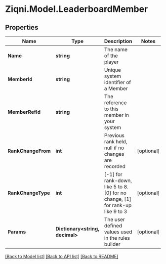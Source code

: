 
# Ziqni.Model.LeaderboardMember

## Properties

Name | Type | Description | Notes
------------ | ------------- | ------------- | -------------
**Name** | **string** | The name of the player | 
**MemberId** | **string** | Unique system identifier of a Member | 
**MemberRefId** | **string** | The reference to this member in your system | 
**RankChangeFrom** | **int** | Previous rank held, null if no changes are recorded | [optional] 
**RankChangeType** | **int** | [-1] for rank-down, like 5 to 8. [0] for no change, [1] for rank-up like 9 to 3 | [optional] 
**Params** | **Dictionary&lt;string, decimal&gt;** | The user defined values used in the rules builder | [optional] 

[[Back to Model list]](../README.md#documentation-for-models)
[[Back to API list]](../README.md#documentation-for-api-endpoints)
[[Back to README]](../README.md)

